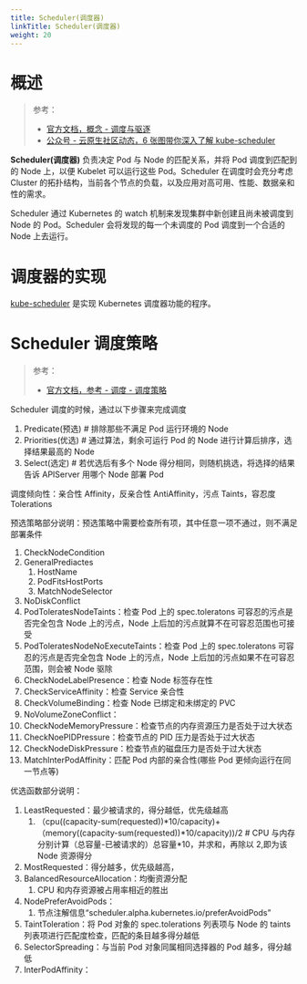 ```yaml
---
title: Scheduler(调度器)
linkTitle: Scheduler(调度器)
weight: 20
---
```


# 概述

> 参考：
>
> - [官方文档，概念 - 调度与驱逐](https://kubernetes.io/docs/concepts/scheduling-eviction/)
> - [公众号 - 云原生社区动态，6 张图带你深入了解 kube-scheduler](https://mp.weixin.qq.com/s/GYmi_5lcG-iEPgZ4-dI1dg)

**Scheduler(调度器)** 负责决定 Pod 与 Node 的匹配关系，并将 Pod 调度到匹配到的 Node 上，以便 Kubelet 可以运行这些 Pod。Scheduler 在调度时会充分考虑 Cluster 的拓扑结构，当前各个节点的负载，以及应用对高可用、性能、数据亲和性的需求。

Scheduler 通过 Kubernetes 的 watch 机制来发现集群中新创建且尚未被调度到 Node 的 Pod。Scheduler 会将发现的每一个未调度的 Pod 调度到一个合适的 Node 上去运行。

# 调度器的实现

[kube-scheduler](/docs/10.云原生/Kubernetes/Scheduling/kube-scheduler%20实现调度器的程序.md) 是实现 Kubernetes 调度器功能的程序。

# Scheduler 调度策略

> 参考：
>
> - [官方文档，参考 - 调度 - 调度策略](https://kubernetes.io/docs/reference/scheduling/policies/)

Scheduler 调度的时候，通过以下步骤来完成调度

1. Predicate(预选) # 排除那些不满足 Pod 运行环境的 Node
2. Priorities(优选) # 通过算法，剩余可运行 Pod 的 Node 进行计算后排序，选择结果最高的 Node
3. Select(选定) # 若优选后有多个 Node 得分相同，则随机挑选，将选择的结果告诉 APIServer 用哪个 Node 部署 Pod

调度倾向性：亲合性 Affinity，反亲合性 AntiAffinity，污点 Taints，容忍度 Tolerations

预选策略部分说明：预选策略中需要检查所有项，其中任意一项不通过，则不满足部署条件

1. CheckNodeCondition
2. GeneralPrediactes
   1. HostName
   2. PodFitsHostPorts
   3. MatchNodeSelector
3. NoDiskConflict
4. PodToleratesNodeTaints：检查 Pod 上的 spec.toleratons 可容忍的污点是否完全包含 Node 上的污点，Node 上后加的污点就算不在可容忍范围也可接受
5. PodToleratesNodeNoExecuteTaints：检查 Pod 上的 spec.toleratons 可容忍的污点是否完全包含 Node 上的污点，Node 上后加的污点如果不在可容忍范围，则会被 Node 驱除
6. CheckNodeLabelPresence：检查 Node 标签存在性
7. CheckServiceAffinity：检查 Service 亲合性
8. CheckVolumeBinding：检查 Node 已绑定和未绑定的 PVC
9. NoVolumeZoneConflict：
10. CheckNodeMemoryPressure：检查节点的内存资源压力是否处于过大状态
11. CheckNoePIDPressure：检查节点的 PID 压力是否处于过大状态
12. CheckNodeDiskPressure：检查节点的磁盘压力是否处于过大状态
13. MatchInterPodAffinity：匹配 Pod 内部的亲合性(哪些 Pod 更倾向运行在同一节点等)

优选函数部分说明：

1. LeastRequested：最少被请求的，得分越低，优先级越高
   1. （cpu((capacity-sum(requested))*10/capacity)+（memory((capacity-sum(requested))*10/capacity))/2 # CPU 与内存分别计算（总容量-已被请求的）总容量\*10，并求和，再除以 2,即为该 Node 资源得分
2. MostRequested：得分越多，优先级越高，
3. BalancedResourceAllocation：均衡资源分配
   1. CPU 和内存资源被占用率相近的胜出
4. NodePreferAvoidPods：
   1. 节点注解信息“scheduler.alpha.kubernetes.io/preferAvoidPods”
5. TaintToleration：将 Pod 对象的 spec.tolerations 列表项与 Node 的 taints 列表项进行匹配度检查，匹配的条目越多得分越低
6. SelectorSpreading：与当前 Pod 对象同属相同选择器的 Pod 越多，得分越低
7. InterPodAffinity：
